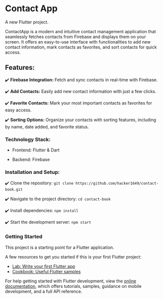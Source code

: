 # Contact App

A new Flutter project.

ContactApp is a modern and intuitive contact management application that seamlessly fetches contacts from Firebase and displays them on your screen. It offers an easy-to-use interface with functionalities to add new contact information, mark contacts as favorites, and sort contacts for quick access.

## Features:

✔️ **Firebase Integration:** Fetch and sync contacts in real-time with Firebase.

✔️ **Add Contacts:** Easily add new contact information with just a few clicks.

✔️ **Favorite Contacts:** Mark your most important contacts as favorites for easy access.

✔️ **Sorting Options:** Organize your contacts with sorting features, including by name, date added, and favorite status.

### Technology Stack:

- Frontend: Flutter & Dart

- Backend: Firebase

### Installation and Setup:
✔️ Clone the repository: `git clone https://github.com/hacker1649/contact-book.git`

✔️ Navigate to the project directory: `cd contact-book`

✔️ Install dependencies: `npm install`

✔️ Start the development server: `npm start`

### Getting Started

This project is a starting point for a Flutter application.

A few resources to get you started if this is your first Flutter project:

- [Lab: Write your first Flutter app](https://docs.flutter.dev/get-started/codelab)
- [Cookbook: Useful Flutter samples](https://docs.flutter.dev/cookbook)

For help getting started with Flutter development, view the
[online documentation](https://docs.flutter.dev/), which offers tutorials,
samples, guidance on mobile development, and a full API reference.
